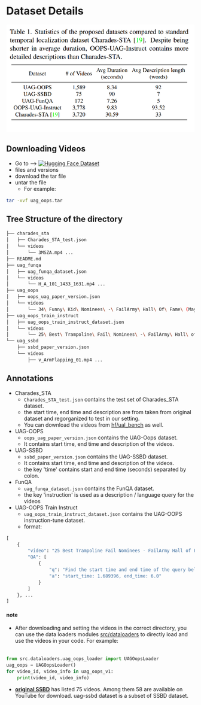 


# Dataset Details
![Dataset Details](../figures/dataset_details.png)


## Downloading Videos
- Go to  -->  [![Hugging Face Dataset](https://img.shields.io/badge/Hugging%20Face-ual--bench-blue)](https://huggingface.co/datasets/hasnat79/ual_bench)
- files and versions
- download the tar file
- untar the file
  - For example: 
```bash
tar -xvf uag_oops.tar
```

## Tree Structure of the directory
```bash 
├── charades_sta
│   ├── Charades_STA_test.json
│   └── videos
│       └── 3MSZA.mp4 ...
├── README.md
├── uag_funqa
│   ├── uag_funqa_dataset.json
│   └── videos
│       └── H_A_101_1433_1631.mp4 ...
├── uag_oops
│   ├── oops_uag_paper_version.json
│   └── videos
│       └── 34\ Funny\ Kid\ Nominees\ -\ FailArmy\ Hall\ Of\ Fame\ (May\ 2017)0.mp4 ...
├── uag_oops_train_instruct
│   ├── uag_oops_train_instruct_dataset.json
│   └── videos
│       └── 25\ Best\ Trampoline\ Fail\ Nominees\ -\ FailArmy\ Hall\ of\ Fame\ (July\ 2017)6.mp4  ...
└── uag_ssbd
    ├── ssbd_paper_version.json
    └── videos
        ├── v_ArmFlapping_01.mp4 ...
```

## Annotations
- Charades_STA
  - `Charades_STA_test.json` contains the test set of Charades_STA dataset.
  - the start time, end time and description are from taken from original dataset and regorganized to test in our setting.
  - You can download the videos from [hf/ual_bench](https://huggingface.co/datasets/hasnat79/ual_bench) as well.
- UAG-OOPS
  - `oops_uag_paper_version.json` contains the UAG-Oops dataset.
  - It contains start time, end time and description of the videos.
- UAG-SSBD
  - `ssbd_paper_version.json` contains the UAG-SSBD dataset.
  - It contains start time, end time and description of the videos.
  - the key 'time' contains start and end time (seconds) separated by colon.
- FunQA
  - `uag_funqa_dataset.json` contains the FunQA dataset.
  - the key 'instruction' is used as a description / language query for the videos
- UAG-OOPS Train Instruct
  - `uag_oops_train_instruct_dataset.json` contains the UAG-OOPS instruction-tune dataset.
  - format: 
```python
[
    {
        "video": "25 Best Trampoline Fail Nominees - FailArmy Hall of Fame (July 2017)11.mp4",
        "QA": [
            {
                "q": "Find the start time and end time of the query below from the video.\n          Query: man attempted to jump from trampoline into pool man tripped on trampoline and fell onto the ground",
                "a": "start_time: 1.689396, end_time: 6.0"
            }
        ]
    }, ...
]
```
    

#### note
- After downloading and setting the videos in the correct directory, you can use the data loaders modules [src/dataloaders](../../src/dataloaders) to directly load and use the videos in your code. For example:

```python

from src.dataloaders.uag_oops_loader import UAGOopsLoader
uag_oops = UAGOopsLoader()
for video_id, video_info in uag_oops_v1:
    print(video_id, video_info)
```

- **[original SSBD](https://rolandgoecke.net/research/datasets/ssbd/)** has listed 75 videos. Among them 58 are available on YouTube for download. uag-ssbd dataset is a subset of SSBD dataset.
